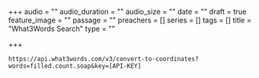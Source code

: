 +++
audio = ""
audio_duration = ""
audio_size = ""
date = ""
draft = true
feature_image = ""
passage = ""
preachers = []
series = []
tags = []
title = "What3Words Search"
type = ""

+++
    <what3words-address words="///fittingly.waving.retail"/>
    <script src="https://assets.what3words.com/sdk/v3/what3words.js"></script>
    
    https://api.what3words.com/v3/convert-to-coordinates?words=filled.count.soap&key=[API-KEY]
    